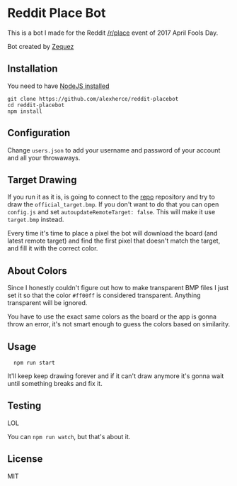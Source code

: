 # Reddit Place Bot

This is a bot I made for the Reddit [/r/place](https://www.reddit.com/r/place/) event of 2017 April Fools Day.

Bot created by [Zequez](https://github.com/Zequez/reddit-placebot)

## Installation

You need to have [NodeJS installed](https://nodejs.org/es/download/)

```
git clone https://github.com/alexherce/reddit-placebot
cd reddit-placebot
npm install
```

## Configuration

Change `users.json` to add your username and password
of your account and all your throwaways.

## Target Drawing

If you run it as it is, is going to connect to the [repo](https://github.com/alexherce/reddit-placebot) repository and try to draw
the `official_target.bmp`. If you don't want to do that you can open `config.js` and
set `autoupdateRemoteTarget: false`. This will make it use `target.bmp` instead.

Every time it's time to place a pixel the bot will download the board
(and latest remote target) and find the first pixel that doesn't match
the target, and fill it with the correct color.

## About Colors

Since I honestly couldn't figure out how to make transparent BMP files I just
set it so that the color `#ff00ff` is considered transparent. Anything transparent
will be ignored.

You have to use the exact same colors as the board or the app is gonna throw
an error, it's not smart enough to guess the colors based on similarity.

## Usage

```
  npm run start
```

It'll keep keep drawing forever and if it can't draw anymore it's gonna
wait until something breaks and fix it.

## Testing

LOL

You can `npm run watch`, but that's about it.

## License

MIT
